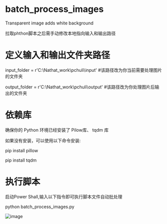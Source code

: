 # batch_process_images
Transparent image adds white background

拉取phthon脚本之后需手动修改本地指向输入和输出路径
# 定义输入和输出文件夹路径
input_folder = r'C:\Nathat_work\pchuli\input' #该路径改为你当前需要处理图片的文件夹

output_folder = r'C:\Nathat_work\pchuli\output' #该路径改为你处理图片后输出的文件夹
# 依赖库
确保你的 Python 环境已经安装了 Pilow库、 tqdm 库

如果没有安装，可以使用以下命令安装:

pip install pillow

pip install tqdm
# 执行脚本
启动Power Shall,输入以下指令即可执行脚本文件自动批处理

python batch_process_images.py

![image](https://github.com/fuaneng/batch_process_images/assets/136696600/7174fda4-17e8-430c-9a0b-68229ea6193f)

